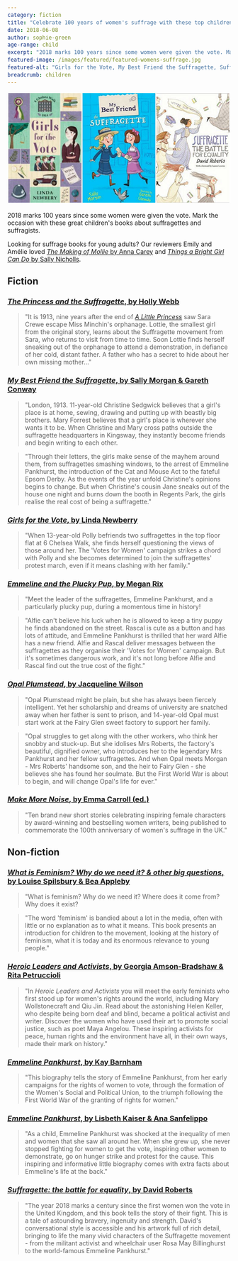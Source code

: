 ```yaml
---
category: fiction
title: "Celebrate 100 years of women's suffrage with these top children's books"
date: 2018-06-08
author: sophie-green
age-range: child
excerpt: "2018 marks 100 years since some women were given the vote. Mark the occasion with these great children's books about suffragettes and suffragists."
featured-image: /images/featured/featured-womens-suffrage.jpg
featured-alt: "Girls for the Vote, My Best Friend the Suffragette, Suffragette: the battle for equality"
breadcrumb: children
---
```


![Girls for the Vote, My Best Friend the Suffragette, Suffragette: the battle for equality](/images/featured/featured-womens-suffrage.jpg)

2018 marks 100 years since some women were given the vote. Mark the occasion with these great children's books about suffragettes and suffragists.

Looking for suffrage books for young adults? Our reviewers Emily and Amélie loved [<cite>The Making of Mollie</cite> by Anna Carey](/new-suggestions/young-adult/the-making-of-mollie-by-anna-carey/) and [<cite>Things a Bright Girl Can Do</cite> by Sally Nicholls](/new-suggestions/young-adult/things-a-bright-girl-can-do-by-sally-nicholls/).

## Fiction

### [<cite>The Princess and the Suffragette</cite>, by Holly Webb](https://suffolk.spydus.co.uk/cgi-bin/spydus.exe/ENQ/OPAC/BIBENQ?BRN=2183898)

> "It is 1913, nine years after the end of [<cite>A Little Princess</cite>](https://suffolk.spydus.co.uk/cgi-bin/spydus.exe/ENQ/OPAC/BIBENQ?BRN=1790473) saw Sara Crewe escape Miss Minchin's orphanage. Lottie, the smallest girl from the original story, learns about the Suffragette movement from Sara, who returns to visit from time to time. Soon Lottie finds herself sneaking out of the orphanage to attend a demonstration, in defiance of her cold, distant father. A father who has a secret to hide about her own missing mother..."

### [<cite>My Best Friend the Suffragette</cite>, by Sally Morgan & Gareth Conway](https://suffolk.spydus.co.uk/cgi-bin/spydus.exe/ENQ/OPAC/BIBENQ?BRN=2321673)

> "London, 1913. 11-year-old Christine Sedgwick believes that a girl's place is at home, sewing, drawing and putting up with beastly big brothers. Mary Forrest believes that a girl's place is wherever she wants it to be. When Christine and Mary cross paths outside the suffragette headquarters in Kingsway, they instantly become friends and begin writing to each other.

> "Through their letters, the girls make sense of the mayhem around them, from suffragettes smashing windows, to the arrest of Emmeline Pankhurst, the introduction of the Cat and Mouse Act to the fateful Epsom Derby. As the events of the year unfold Christine's opinions begins to change. But when Christine's cousin Jane sneaks out of the house one night and burns down the booth in Regents Park, the girls realise the real cost of being a suffragette."

### [<cite>Girls for the Vote</cite>, by Linda Newberry](https://suffolk.spydus.co.uk/cgi-bin/spydus.exe/ENQ/OPAC/BIBENQ?BRN=2318788)

> "When 13-year-old Polly befriends two suffragettes in the top floor flat at 6 Chelsea Walk, she finds herself questioning the views of those around her. The 'Votes for Women' campaign strikes a chord with Polly and she becomes determined to join the suffragettes' protest march, even if it means clashing with her family."

### [<cite>Emmeline and the Plucky Pup</cite>, by Megan Rix](https://suffolk.spydus.co.uk/cgi-bin/spydus.exe/ENQ/OPAC/BIBENQ?BRN=2304734)

> "Meet the leader of the suffragettes, Emmeline Pankhurst, and a particularly plucky pup, during a momentous time in history!

> "Alfie can't believe his luck when he is allowed to keep a tiny puppy he finds abandoned on the street. Rascal is cute as a button and has lots of attitude, and Emmeline Pankhurst is thrilled that her ward Alfie has a new friend. Alfie and Rascal deliver messages between the suffragettes as they organise their 'Votes for Women' campaign. But it's sometimes dangerous work, and it's not long before Alfie and Rascal find out the true cost of the fight."

### [<cite>Opal Plumstead</cite>, by Jacqueline Wilson](https://suffolk.spydus.co.uk/cgi-bin/spydus.exe/ENQ/OPAC/BIBENQ?BRN=1789734)

> "Opal Plumstead might be plain, but she has always been fiercely intelligent. Yet her scholarship and dreams of university are snatched away when her father is sent to prison, and 14-year-old Opal must start work at the Fairy Glen sweet factory to support her family.

> "Opal struggles to get along with the other workers, who think her snobby and stuck-up. But she idolises Mrs Roberts, the factory's beautiful, dignified owner, who introduces her to the legendary Mrs Pankhurst and her fellow suffragettes. And when Opal meets Morgan - Mrs Roberts' handsome son, and the heir to Fairy Glen - she believes she has found her soulmate. But the First World War is about to begin, and will change Opal's life for ever."

### [<cite>Make More Noise</cite>, by Emma Carroll (ed.)](https://suffolk.spydus.co.uk/cgi-bin/spydus.exe/ENQ/OPAC/BIBENQ?BRN=2320491)

> "Ten brand new short stories celebrating inspiring female characters by award-winning and bestselling women writers, being published to commemorate the 100th anniversary of women's suffrage in the UK."

## Non-fiction

### [<cite>What is Feminism? Why do we need it? & other big questions</cite>, by Louise Spilsbury & Bea Appleby](https://suffolk.spydus.co.uk/cgi-bin/spydus.exe/ENQ/OPAC/BIBENQ?BRN=2196570)

> "What is feminism? Why do we need it? Where does it come from? Why does it exist?

> "The word 'feminism' is bandied about a lot in the media, often with little or no explanation as to what it means. This book presents an introduction for children to the movement, looking at the history of feminism, what it is today and its enormous relevance to young people."

### [<cite>Heroic Leaders and Activists</cite>, by Georgia Amson-Bradshaw & Rita Petruccioli](https://suffolk.spydus.co.uk/cgi-bin/spydus.exe/ENQ/OPAC/BIBENQ?BRN=2359258)

> "In <cite>Heroic Leaders and Activists</cite> you will meet the early feminists who first stood up for women's rights around the world, including Mary Wollstonecraft and Qiu Jin. Read about the astonishing Helen Keller, who despite being born deaf and blind, became a political activist and writer. Discover the women who have used their art to promote social justice, such as poet Maya Angelou. These inspiring activists for peace, human rights and the environment have all, in their own ways, made their mark on history."

### [<cite>Emmeline Pankhurst</cite>, by Kay Barnham](https://suffolk.spydus.co.uk/cgi-bin/spydus.exe/ENQ/OPAC/BIBENQ?BRN=2055520)

> "This biography tells the story of Emmeline Pankhurst, from her early campaigns for the rights of women to vote, through the formation of the Women's Social and Political Union, to the triumph following the First World War of the granting of rights for women."

### [<cite>Emmeline Pankhurst</cite>, by Lisbeth Kaiser & Ana Sanfelippo](https://suffolk.spydus.co.uk/cgi-bin/spydus.exe/ENQ/OPAC/BIBENQ?BRN=2205702)

> "As a child, Emmeline Pankhurst was shocked at the inequality of men and women that she saw all around her. When she grew up, she never stopped fighting for women to get the vote, inspiring other women to demonstrate, go on hunger strike and protest for the cause. This inspiring and informative little biography comes with extra facts about Emmeline's life at the back."

### [<cite>Suffragette: the battle for equality</cite>, by David Roberts](https://suffolk.spydus.co.uk/cgi-bin/spydus.exe/ENQ/OPAC/BIBENQ?BRN=2364698)

> "The year 2018 marks a century since the first women won the vote in the United Kingdom, and this book tells the story of their fight. This is a tale of astounding bravery, ingenuity and strength. David's conversational style is accessible and his artwork full of rich detail, bringing to life the many vivid characters of the Suffragette movement - from the militant activist and wheelchair user Rosa May Billinghurst to the world-famous Emmeline Pankhurst."
